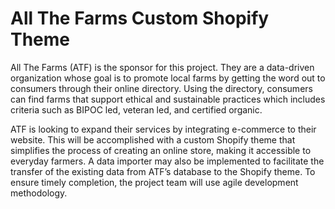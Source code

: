 # All The Farms Custom Shopify Theme

All The Farms (ATF) is the sponsor for this project. They are a data-driven organization whose goal is to promote local farms by getting the word out to consumers through their online directory. Using the directory, consumers can find farms that support ethical and sustainable practices which includes criteria such as BIPOC led, veteran led, and certified organic. 

ATF is looking to expand their services by integrating e-commerce to their website. This will be accomplished with a custom Shopify theme that simplifies the process of creating an online store, making it accessible to everyday farmers. A data importer may also be implemented to facilitate the transfer of the existing data from ATF’s database to the Shopify theme. To ensure timely completion, the project team will use agile development methodology.

